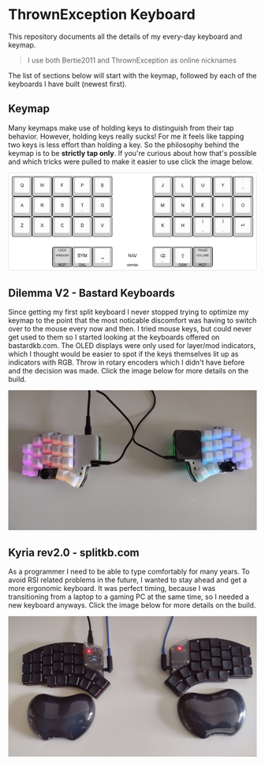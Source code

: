 # ThrownException Keyboard
This repository documents all the details of my every-day keyboard and keymap.
> I use both Bertie2011 and ThrownException as online nicknames

The list of sections below will start with the keymap, followed by each of the keyboards I have built (newest first).

## Keymap
Many keymaps make use of holding keys to distinguish from their tap behavior. However, holding keys really sucks! For me it feels like tapping two keys is less effort than holding a key. So the philosophy behind the keymap is to be **strictly tap only**. If you're curious about how that's possible and which tricks were pulled to make it easier to use click the image below.

[![Keymap](docs/assets/keymap/base-layer.png)](./docs/keymap.md)

## Dilemma V2 - Bastard Keyboards
Since getting my first split keyboard I never stopped trying to optimize my keymap to the point that the most noticable discomfort was having to switch over to the mouse every now and then. I tried mouse keys, but could never get used to them so I started looking at the keyboards offered on bastardkb.com. The OLED displays were only used for layer/mod indicators, which I thought would be easier to spot if the keys themselves lit up as indicators with RGB. Throw in rotary encoders which I didn't have before and the decision was made. Click the image below for more details on the build.

[![Dilemma V2](docs/assets/dilemma%20v2/cover.jpg)](docs/dilemma%20v2.md)

## Kyria rev2.0 - splitkb.com
As a programmer I need to be able to type comfortably for many years. To avoid RSI related problems in the future, I wanted to stay ahead and get a more ergonomic keyboard. It was perfect timing, because I was transitioning from a laptop to a gaming PC at the same time, so I needed a new keyboard anyways. Click the image below for more details on the build.

[![Kyria rev2](docs/assets/kyria%20rev2/cover.jpg)](docs/kyria%20rev2.md)